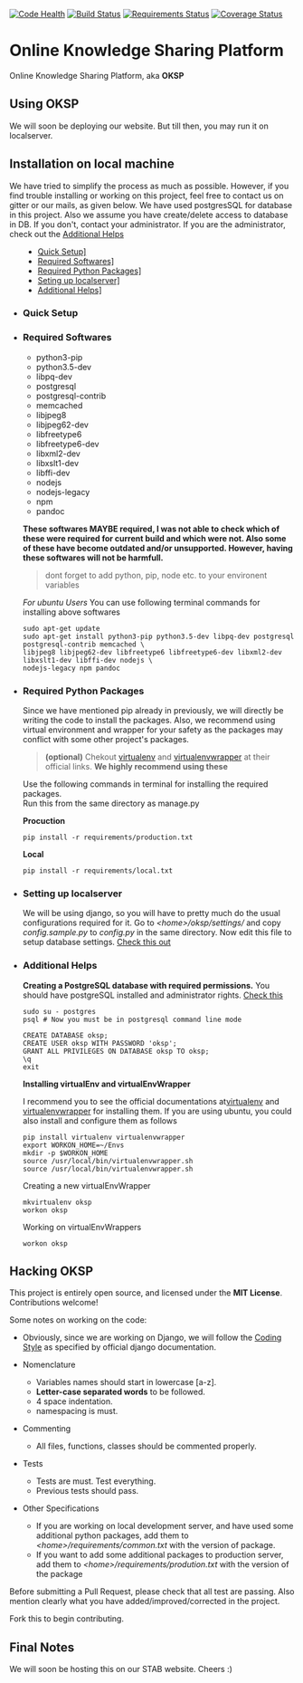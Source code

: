 [![Code Health](https://landscape.io/github/stabiitb/oksp/master/landscape.svg?style=flat-square)](https://landscape.io/github/stabiitb/oksp/master) [![Build Status](https://img.shields.io/travis/stabiitb/oksp.svg?style=flat-square)](https://travis-ci.org/stabiitb/oksp) [![Requirements Status](https://img.shields.io/requires/github/stabiitb/oksp.svg?style=flat-square)](https://requires.io/github/stabiitb/oksp/requirements/?branch=master) [![Coverage Status](https://img.shields.io/coveralls/stabiitb/oksp.svg?style=flat-square)](https://coveralls.io/github/stabiitb/oksp?branch=master)

# Online Knowledge Sharing Platform

Online Knowledge Sharing Platform, aka **OKSP** 

Using OKSP
----------------
We will soon be deploying our website. But till then, you may run it on localserver.

Installation on local machine
-----------------
We have tried to simplify the process as much as possible. However, if you find trouble installing or working on this project, feel free to contact us on gitter or our mails, as given below. We have used postgresSQL for database in this project. Also we assume you have create/delete access to database in DB. If you don't, contact your administrator. If you are the administrator, check out the [Additional Helps](#additionalHelps)
<ul style="padding-left:50px;list-style-type:disc">
  <li><a href="#quickSetup">Quick Setup]</a></li>
  <li><a href="#requiredSoftwares">Required Softwares]</a></li>
  <li><a href="#requiredPythonPackages">Required Python Packages]</a></li>
  <li><a href="#settingUpLocalserver">Seting up localserver]</a></li>
  <li><a href="#additionalHelps">Additional Helps]</a></li>
</ul>

 + ### Quick Setup  <a name="quickSetup"></a>
	

 + ### Required Softwares   <a name="requiredSoftwares"></a>
 	+	python3-pip 
 	+	python3.5-dev 
 	+	libpq-dev 
 	+	postgresql 
 	+	postgresql-contrib 
 	+	memcached 
 	+	libjpeg8 
 	+	libjpeg62-dev 
 	+	libfreetype6 
 	+	libfreetype6-dev 
 	+	libxml2-dev 
 	+	libxslt1-dev 
 	+	libffi-dev 
 	+	nodejs 
 	+	nodejs-legacy 
 	+	npm
 	+	pandoc
	
 	**These softwares MAYBE required, I was not able to check which of these were required for current build and which were not. Also some of these have become outdated and/or unsupported. However,  having these softwares will not be harmfull.**
 	
    >dont forget to add python, pip, node etc. to your environent variables 
    
 	<a name="ubuntuInstructions"></a>*For ubuntu Users*
 	You can use following terminal commands for installing above softwares
 	```lang=bash	
 	sudo apt-get update
	sudo apt-get install python3-pip python3.5-dev libpq-dev postgresql postgresql-contrib memcached \
	libjpeg8 libjpeg62-dev libfreetype6 libfreetype6-dev libxml2-dev libxslt1-dev libffi-dev nodejs \
	nodejs-legacy npm pandoc
	```
 + ### Required Python Packages  <a name="requiredPythonPackages"></a>
 	Since we have mentioned pip already in previously, we will directly be writing the code to install the packages. Also, we recommend using virtual environment and wrapper for your safety as the packages may conflict with some other project's packages.
    
    > **(optional)** Chekout [virtualenv](https://pypi.python.org/pypi/virtualenv) and [virtualenvwrapper](http://virtualenvwrapper.readthedocs.io/en/latest/) at their official links. **We highly recommend using these**

	Use the following commands in terminal for installing the required packages. <br>
    Run this from the same directory as manage.py
    
    **Procuction**
    ```lang=bash
    pip install -r requirements/production.txt
    ```
    **Local**
    ```lang=bash
    pip install -r requirements/local.txt
    ```
    
 + ### Setting up localserver  <a name="settingUpLocalserver"></a>

	We will be using django, so you will have to pretty much do the usual configurations required for it. Go to *\<home>/oksp/settings/* and copy *config.sample.py* to *config.py* in the same directory. Now edit this file to setup database settings. [Check this out](#PostgresSQL)
    
 + ### Additional Helps <a name="additionalHelps"></a>
    
    __Creating a PostgreSQL database with required permissions.__ You should have postgreSQL installed and administrator rights. [Check this](#requiredSoftwares) 
    
    ```lang=bash
    sudo su - postgres
    psql # Now you must be in postgresql command line mode

    CREATE DATABASE oksp;
    CREATE USER oksp WITH PASSWORD 'oksp';
    GRANT ALL PRIVILEGES ON DATABASE oksp TO oksp;
    \q
    exit
    ```
    
    __Installing virtualEnv and virtualEnvWrapper__
    
    I recommend you to see the official documentations at[virtualenv](https://pypi.python.org/pypi/virtualenv) and [virtualenvwrapper](http://virtualenvwrapper.readthedocs.io/en/latest/) for installing them. If you are using ubuntu, you could also install and configure them as follows
    ```lang=bash
    pip install virtualenv virtualenvwrapper
    export WORKON_HOME=~/Envs
    mkdir -p $WORKON_HOME
    source /usr/local/bin/virtualenvwrapper.sh
    source /usr/local/bin/virtualenvwrapper.sh
    ```
    
   Creating a new virtualEnvWrapper
   ```lang=bash
   mkvirtualenv oksp
   workon oksp
   ```
   
   Working on virtualEnvWrappers
   ```lang=bash
   workon oksp
   ```

Hacking OKSP
-----------------
This project is entirely open source, and licensed under the **MIT License**. Contributions welcome!<br>
	

Some notes on working on the code:
+ Obviously, since we are working on Django, we will follow the [Coding Style](https://docs.djangoproject.com/en/dev/internals/contributing/writing-code/coding-style/) as specified by official django documentation.

+	Nomenclature
	+ Variables names should start in lowercase [a-z].<br>
	+ **Letter-case separated words** to be followed.<br>
	+ 4 space indentation.
	+ namespacing is must.
+	Commenting
	+ All files, functions, classes should be commented properly.
+	Tests
	+ Tests are must. Test everything. 
	+ Previous tests should pass.
+	Other Specifications
	+ If you are working on local development server, and have used some additional python packages, add them to _\<home>/requirements/common.txt_ with the version of package.
	+ If you want to add some additional packages to production server, add them to _\<home>/requirements/prodution.txt_ with the version of the package

Before submitting a Pull Request, please check that all test are passing. Also mention clearly what you have added/improved/corrected in the project.

Fork this to begin contributing.

Final Notes
----------------------
We will soon be hosting this on our STAB website. Cheers :)
